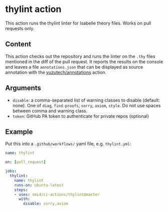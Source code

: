 <!--
  Copyright 2021, Data61, CSIRO (ABN 41 687 119 230)
  SPDX-License-Identifier: CC-BY-SA-4.0
-->

# thylint action

This action runs the thylint linter for Isabelle theory files. Works on pull requests only.

## Content

This action checks out the repository and runs the linter on the `.thy` files mentioned in the
diff of the pull request. It reports the results on the console and leaves a file `annotations.json`
that can be displayed as source annotation with the [yuzutech/annotations][1] action.

[1]: https://github.com/yuzutech/annotations-action

## Arguments

- `disable`: a comma-separated list of warning classes to disable (default: none).
             One of `diag`, `find-proofs`, `sorry`, `axiom`, `style`.
             Do not use spaces between comma and warning class.
- `token`: GitHub PA token to authenticate for private repos (optional)

## Example

Put this into a `.github/workflows/` yaml file, e.g. `thylint.yml`:

```yaml
name: thylint

on: [pull_request]

jobs:
  thylint:
    name: thylint
    runs-on: ubuntu-latest
    steps:
    - uses: seL4/ci-actions/thylint@master
      with:
        disable: sorry,axiom
```
